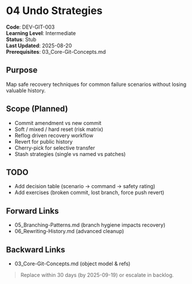 # 04 Undo Strategies

**Code**: DEV-GIT-003  
**Learning Level**: Intermediate  
**Status**: Stub  
**Last Updated**: 2025-08-20  
**Prerequisites**: 03_Core-Git-Concepts.md  

## Purpose

Map safe recovery techniques for common failure scenarios without losing valuable history.

## Scope (Planned)

- Commit amendment vs new commit
- Soft / mixed / hard reset (risk matrix)
- Reflog driven recovery workflow
- Revert for public history
- Cherry-pick for selective transfer
- Stash strategies (single vs named vs patches)

## TODO

- Add decision table (scenario → command → safety rating)
- Add exercises (broken commit, lost branch, force push revert)

## Forward Links

- 05_Branching-Patterns.md (branch hygiene impacts recovery)
- 06_Rewriting-History.md (advanced cleanup)

## Backward Links

- 03_Core-Git-Concepts.md (object model & refs)

> Replace within 30 days (by 2025-09-19) or escalate in backlog.
